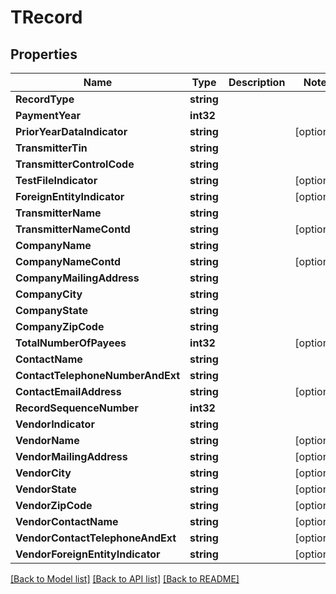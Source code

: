# TRecord

## Properties

Name | Type | Description | Notes
------------ | ------------- | ------------- | -------------
**RecordType** | **string** |  | 
**PaymentYear** | **int32** |  | 
**PriorYearDataIndicator** | **string** |  | [optional] 
**TransmitterTin** | **string** |  | 
**TransmitterControlCode** | **string** |  | 
**TestFileIndicator** | **string** |  | [optional] 
**ForeignEntityIndicator** | **string** |  | [optional] 
**TransmitterName** | **string** |  | 
**TransmitterNameContd** | **string** |  | [optional] 
**CompanyName** | **string** |  | 
**CompanyNameContd** | **string** |  | [optional] 
**CompanyMailingAddress** | **string** |  | 
**CompanyCity** | **string** |  | 
**CompanyState** | **string** |  | 
**CompanyZipCode** | **string** |  | 
**TotalNumberOfPayees** | **int32** |  | [optional] 
**ContactName** | **string** |  | 
**ContactTelephoneNumberAndExt** | **string** |  | 
**ContactEmailAddress** | **string** |  | [optional] 
**RecordSequenceNumber** | **int32** |  | 
**VendorIndicator** | **string** |  | 
**VendorName** | **string** |  | [optional] 
**VendorMailingAddress** | **string** |  | [optional] 
**VendorCity** | **string** |  | [optional] 
**VendorState** | **string** |  | [optional] 
**VendorZipCode** | **string** |  | [optional] 
**VendorContactName** | **string** |  | [optional] 
**VendorContactTelephoneAndExt** | **string** |  | [optional] 
**VendorForeignEntityIndicator** | **string** |  | [optional] 

[[Back to Model list]](../README.md#documentation-for-models) [[Back to API list]](../README.md#documentation-for-api-endpoints) [[Back to README]](../README.md)


